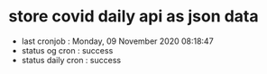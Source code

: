 # store covid daily api as json data

- last cronjob : Monday, 09 November 2020 08:18:47
- status og cron : success
- status daily cron : success
      
      